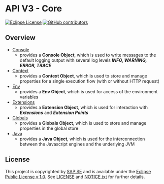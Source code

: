 # API V3 - Core

[![Eclipse License](http://img.shields.io/badge/license-Eclipse-brightgreen.svg)](LICENSE)
[![GitHub contributors](https://img.shields.io/github/contributors/dirigiblelabs/api-v3-core.svg)](https://github.com/dirigiblelabs/api-v3-core/graphs/contributors)

## Overview

* [Console](http://www.dirigible.io/api/console.html) 
  - provides a **Console Object**, which is used to write messages to the default logging output with several log levels _**INFO, WARNING, ERROR, TRACE**_
* [Context](http://www.dirigible.io/api/context.html) 
  - provides a **Context Object**, which is used to store and manage properties for a single execution flow (with or without HTTP request)
* [Env](http://www.dirigible.io/api/env.html) 
  - provides a **Env Object**, which is used for access of the environment variables
* [Extensions](http://www.dirigible.io/api/extensions.html) 
  - provides a **Extension Object**, which is used for interaction with _**Extensions**_ and _**Extension Points**_
* [Globals](http://www.dirigible.io/api/globals.html) 
  - provides a **Globals Object**, which is used to store and manage properties in the global store
* [Java](http://www.dirigible.io/api/java.html) 
  - provides a **Java Object**, which is used for the interconnection between the Javascript engines and the underlying JVM

## License

This project is copyrighted by [SAP SE](http://www.sap.com/) and is available under the [Eclipse Public License v 1.0](https://www.eclipse.org/legal/epl-v10.html). See [LICENSE](LICENSE) and [NOTICE.txt](NOTICE.txt) for further details.
